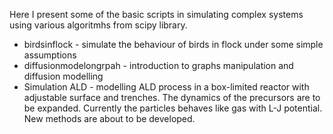 Here I present some of the basic scripts in simulating complex systems using various algoritmhs from scipy library.
- birdsinflock - simulate the behaviour of birds in flock under some simple assumptions
- diffusionmodelongrpah - introduction to graphs manipulation and diffusion modelling
- Simulation ALD - modelling ALD process in a box-limited reactor with adjustable surface and trenches.
  The dynamics of the precursors are to be expanded. Currently the particles behaves like gas with L-J potential. New methods are about to be developed.

  
